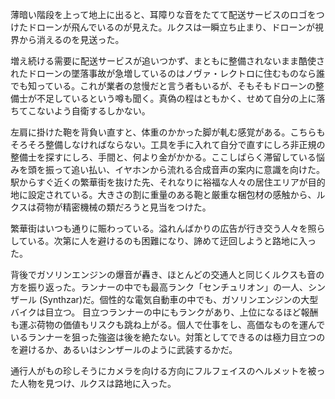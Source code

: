 薄暗い階段を上って地上に出ると、耳障りな音をたてて配送サービスのロゴをつけたドローンが飛んでいるのが見えた。ルクスは一瞬立ち止まり、ドローンが視界から消えるのを見送った。

増え続ける需要に配送サービスが追いつかず、まともに整備されないまま酷使されたドローンの墜落事故が急増しているのはノヴァ・レクトロに住むものなら誰でも知っている。これが業者の怠慢だと言う者もいるが、そもそもドローンの整備士が不足しているという噂も聞く。真偽の程はともかく、せめて自分の上に落ちてこないよう自衛するしかない。

左肩に掛けた鞄を背負い直すと、体重のかかった脚が軋む感覚がある。こちらもそろそろ整備しなければならない。工具を手に入れて自分で直すにしろ非正規の整備士を探すにしろ、手間と、何より金がかかる。ここしばらく滞留している悩みを頭を振って追い払い、イヤホンから流れる合成音声の案内に意識を向けた。
駅からすぐ近くの繁華街を抜けた先、それなりに裕福な人々の居住エリアが目的地に設定されている。大きさの割に重量のある鞄と厳重な梱包材の感触から、ルクスは荷物が精密機械の類だろうと見当をつけた。

繁華街はいつも通りに賑わっている。溢れんばかりの広告が行き交う人々を照らしている。次第に人を避けるのも困難になり、諦めて迂回しようと路地に入った。

背後でガソリンエンジンの爆音が轟き、ほとんどの交通人と同じくルクスも音の方を振り返った。ランナーの中でも最高ランク「センチュリオン」の一人、シンザール (Synthzar)だ。個性的な電気自動車の中でも、ガソリンエンジンの大型バイクは目立つ。
目立つランナーの中にもランクがあり、上位になるほど報酬も運ぶ荷物の価値もリスクも跳ね上がる。個人で仕事をし、高価なものを運んでいるランナーを狙った強盗は後を絶たない。対策としてできるのは極力目立つのを避けるか、あるいはシンザールのように武装するかだ。

通行人がもの珍しそうにカメラを向ける方向にフルフェイスのヘルメットを被った人物を見つけ、ルクスは路地に入った。
